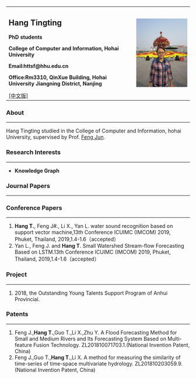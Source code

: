 <div>
<table border="0">
  <tr>
    <td>
      <h2>Hang Tingting</h2>
      <p><b>PhD students</b></p>
      <p><b>College of Computer and Information, Hohai University</b></p>
      <p><b>Email:httsf@hhu.edu.cn</b></p>
      <p><b>Office:Rm3310, QinXue Building, Hohai University Jiangning District, Nanjing</b></p>
      <a href=/index-cn.md>[中文版]</a>
    </td>
    <td>
      <img src="/hangtingting.jpg" >
    </td>
  </tr>
</table>
</div>

### About
___
Hang Tingting studied in the College of Computer and Information, hohai University, supervised by Prof. [Feng Jun](http://cies.hhu.edu.cn/2013/0508/c4122a54863/page.htm).


### Research Interests
___
- **Knowledge Graph**


### Journal Papers
___

### Conference Papers
___
1. **Hang T.**, Feng J#., Li X., Yan L. water sound recognition based on support vector machine,13th Conference ICUIMC (IMCOM) 2019, Phuket, Thailand, 2019,1.4-1.6（accepted）
2. Yan L., Feng J. and **Hang T**. Small Watershed Stream-flow Forecasting Based on LSTM.13th Conference ICUIMC (IMCOM) 2019, Phuket, Thailand, 2019,1.4-1.6（accepted）


### Project
___
1.  2018, the Outstanding Young Talents Support Program of Anhui Provincial.


### Patents
___
1. Feng J.,**Hang T.**,Guo T.,Li X.,Zhu Y. A Flood Forecasting Method for Small and Medium Rivers and Its Forecasting System Based on Multi-feature Fusion Technology. ZL201810071703.1.(National Invention Patent, China)
2. Feng J.,Guo T.,**Hang T.**,Li X. A method for measuring the similarity of time-series of time-space multivariate hydrology. ZL201810203059.9.(National Invention Patent, China) 




